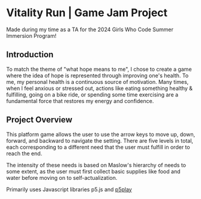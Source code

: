 # Vitality Run | Game Jam Project
Made during my time as a TA for the 2024 Girls Who Code Summer Immersion Program!

## Introduction
To match the theme of "what hope means to me", I chose to create a game where the idea of hope is represented through improving one's health. To me, my personal health is a continuous source of motivation. Many times, when I feel anxious or stressed out, actions like eating something healthy & fulfilling, going on a bike ride, or spending some time exercising are a fundamental force that restores my energy and confidence.

## Project Overview
This platform game allows the user to use the arrow keys to move up, down, forward, and backward to navigate the setting. There are five levels in total, each corresponding to a different need that the user must fulfill in order to reach the end.

The intensity of these needs is based on Maslow's hierarchy of needs to some extent, as the user must first collect basic supplies like food and water before moving on to self-actualization.

Primarily uses Javascript libraries p5.js and [p5play](https://github.com/quinton-ashley/p5play)

